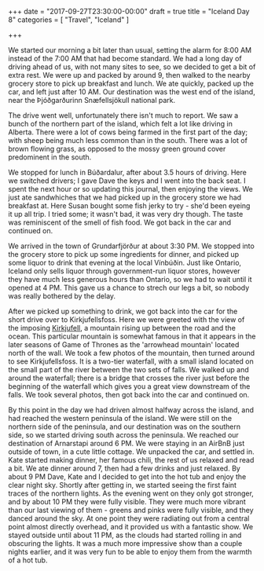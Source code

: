 +++
date = "2017-09-27T23:30:00-00:00"
draft = true
title = "Iceland Day 8"
categories = [ "Travel", "Iceland" ]

+++

We started our morning a bit later than usual, setting the alarm for 8:00 AM instead of the 7:00 AM that had become standard. We had a long day of driving ahead of us, with not many sites to see, so we decided to get a bit of extra rest. We were up and packed by around 9, then walked to the nearby grocery store to pick up breakfast and lunch. We ate quickly, packed up the car, and left just after 10 AM. Our destination was the west end of the island, near the Þjóðgarðurinn Snæfellsjökull national park.

The drive went well, unfortunately there isn't much to report. We saw a bunch of the northern part of the island, which felt a lot like driving in Alberta. There were a lot of cows being farmed in the first part of the day; with sheep being much less common than in the south. There was a lot of brown flowing grass, as opposed to the mossy green ground cover predominent in the south.

We stopped for lunch in Búðardalur, after about 3.5 hours of driving. Here we switched drivers; I gave Dave the keys and I went into the back seat. I spent the next hour or so updating this journal, then enjoying the views. We just ate sandwhiches that we had picked up in the grocery store we had breakfast at. Here Susan bought some fish jerky to try - she'd been eyeing it up all trip. I tried some; it wasn't bad, it was very dry though. The taste was reminiscent of the smell of fish food. We got back in the car and continued on.

We arrived in the town of Grundarfjörður at about 3:30 PM. We stopped into the grocery store to pick up some ingredients for dinner, and picked up some liquor to drink that evening at the local Vínbúðin. Just like Ontario, Iceland only sells liquor through government-run liquor stores, however they have much less generous hours than Ontario, so we had to wait until it opened at 4 PM. This gave us a chance to strech our legs a bit, so nobody was really bothered by the delay.

After we picked up something to drink, we got back into the car for the short drive over to Kirkjufellsfoss. Here we were greeted with the view of the imposing [Kirkjufell](https://en.wikipedia.org/wiki/Kirkjufell), a mountain rising up between the road and the ocean. This particular mountain is somewhat famous in that it appears in the later seasons of Game of Thrones as the 'arrowhead mountain' located north of the wall. We took a few photos of the mountain, then turned around to see Kirkjufellsfoss. It is a two-tier waterfall, with a small island located on the small part of the river between the two sets of falls. We walked up and around the waterfall; there is a bridge that crosses the river just before the beginning of the waterfall which gives you a great view downstream of the falls. We took several photos, then got back into the car and continued on.

By this point in the day we had driven almost halfway across the island, and had reached the western peninsula of the island. We were still on the northern side of the peninsula, and our destination was on the southern side, so we started driving south across the peninsula. We reached our destination of Arnarstapi around 6 PM. We were staying in an AirBnB just outside of town, in a cute little cottage. We unpacked the car, and settled in. Kate started making dinner, her famous chili, the rest of us relaxed and read a bit. We ate dinner around 7, then had a few drinks and just relaxed. By about 9 PM Dave, Kate and I decided to get into the hot tub and enjoy the clear night sky. Shortly after getting in, we started seeing the first faint traces of the northern lights. As the evening went on they only got stronger, and by about 10 PM they were fully visible. They were much more vibrant than our last viewing of them - greens and pinks were fully visible, and they danced around the sky. At one point they were radiating out from a central point almost directly overhead, and it provided us with a fantastic show. We stayed outside until about 11 PM, as the clouds had started rolling in and obscuring the lights. It was a much more impressive show than a couple nights earlier, and it was very fun to be able to enjoy them from the warmth of a hot tub.

